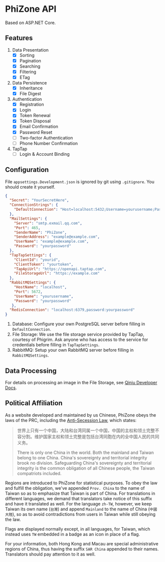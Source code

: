 ﻿# PhiZone API

Based on ASP.NET Core.

## Features

1. Data Presentation
    - [x] Sorting
    - [x] Pagination
    - [x] Searching
    - [x] Filtering
    - [x] ETag
2. Data Persistence
    - [x] Inheritance
    - [x] File Digest
3. Authentication
    - [x] Registration
    - [x] Login
    - [x] Token Renewal
    - [x] Token Disposal
    - [x] Email Confirmation
    - [x] Password Reset
    - [ ] Two-factor Authentication
    - [ ] Phone Number Confirmation
4. TapTap
    - [ ] Login & Account Binding

## Configuration

File `appsettings.Development.json` is ignored by git using `.gitignore`. You should create it yourself.

```json
{
  "Secret": "YourSecretHere",
  "ConnectionStrings": {
    "DefaultConnection": "Host=localhost:5432;Username=yourusername;Password=yourpassword;Database=yourdatabase"
  },
  "MailSettings": {
    "Server": "smtp.exmail.qq.com",
    "Port": 465,
    "SenderName": "PhiZone",
    "SenderAddress": "example@example.com",
    "UserName": "example@example.com",
    "Password": "yourpassword"
  },
  "TapTapSettings": {
    "ClientId": "yourid",
    "ClientToken": "yourtoken", 
    "TapApiUrl": "https://openapi.taptap.com",
    "FileStorageUrl": "https://example.com"
  },
  "RabbitMQSettings": {
    "HostName": "localhost",
    "Port": 5672,
    "UserName": "yourusername",
    "Password": "yourpassword"
   },
  "RedisConnection": "localhost:6379,password:yourpassword"
}
```

1. Database: Configure your own PostgreSQL server before filling in `DefaultConnection`.
2. File Storage: We use the file storage service provided by TapTap, courtesy of Phigrim. Ask anyone who has access to
   the service for credentials before filling in `TapTapSettings`.
3. RabbitMQ: Setup your own RabbitMQ server before filling in `RabbitMQSettings`.

## Data Processing

For details on processing an image in the File Storage,
see [Qiniu Developer Docs](https://developer.qiniu.com/dora/3683/img-directions-for-use).

## Political Affiliation

As a website developed and maintained by us Chinese, PhiZone obeys the laws of the PRC, including
the [Anti-Secession Law](https://mzzt.mca.gov.cn/article/zt_qmgjaqjyr/flfg/202204/20220400041352.shtml), which states:

> 世界上只有一个中国，大陆和台湾同属一个中国，中国的主权和领土完整不容分割。维护国家主权和领土完整是包括台湾同胞在内的全中国人民的共同义务。
>
> There is only one China in the world. Both the mainland and Taiwan belong to one China. China's sovereignty and
> territorial integrity brook no division. Safeguarding China's sovereignty and territorial integrity is the common
> obligation of all Chinese people, the Taiwan compatriots included.

Regions are introduced to PhiZone for statistical purposes. To obey the law and fulfill the obligation, we've
appended `Prov. China` to the name of Taiwan so as to emphasize that Taiwan is part of China. For translations in
different languages, we demand that translators take notice of this suffix and have it translated as well. For the
language `zh-TW`, however, we keep Taiwan its own name (`台灣`) and append `Mainland` to the name of China (`中國大陸`),
so as to avoid contradictions from users in Taiwan while still obeying the law.

Flags are displayed normally except, in all languages, for Taiwan, which instead uses `TW` embedded in a badge as an
icon in place of a flag.

For your information, both Hong Kong and Macau are special administrative regions of China, thus having the
suffix `SAR China` appended to their names. Translators should pay attention to it as well.